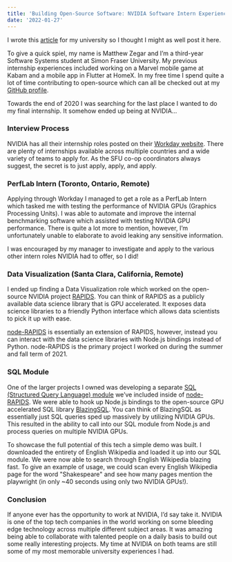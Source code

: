 ```yaml
---
title: 'Building Open-Source Software: NVIDIA Software Intern Experience'
date: '2022-01-27'
---
```


I wrote this [article](https://olc.sfu.ca/olc/blog/building-open-source-software-nvidia-software-intern-experience) for my university so I thought I might as well post it here.

To give a quick spiel, my name is Matthew Zegar and I’m a third-year Software Systems student at Simon Fraser University. My previous internship experiences included working on a Marvel mobile game at Kabam and a mobile app in Flutter at HomeX. In my free time I spend quite a lot of time contributing to open-source which can all be checked out at my [GitHub profile](https://github.com/matekdev).

Towards the end of 2020 I was searching for the last place I wanted to do my final internship. It somehow ended up being at NVIDIA...

### Interview Process

NVIDIA has all their internship roles posted on their [Workday website](https://nvidia.wd5.myworkdayjobs.com/NVIDIAExternalCareerSite). There are plenty of internships available across multiple countries and a wide variety of teams to apply for. As the SFU co-op coordinators always suggest, the secret is to just apply, apply, and apply.

### PerfLab Intern (Toronto, Ontario, Remote)

Applying through Workday I managed to get a role as a PerfLab Intern which tasked me with testing the performance of NVIDIA GPUs (Graphics Processing Units). I was able to automate and improve the internal benchmarking software which assisted with testing NVIDIA GPU performance. There is quite a lot more to mention, however, I’m unfortunately unable to elaborate to avoid leaking any sensitive information.

I was encouraged by my manager to investigate and apply to the various other intern roles NVIDIA had to offer, so I did!

### Data Visualization (Santa Clara, California, Remote)

I ended up finding a Data Visualization role which worked on the open-source NVIDIA project [RAPIDS](https://developer.nvidia.com/rapids). You can think of RAPIDS as a publicly available data science library that is GPU accelerated. It exposes data science libraries to a friendly Python interface which allows data scientists to pick it up with ease.

[node-RAPIDS](https://github.com/rapidsai/node) is essentially an extension of RAPIDS, however, instead you can interact with the data science libraries with Node.js bindings instead of Python. node-RAPIDS is the primary project I worked on during the summer and fall term of 2021.

### SQL Module

One of the larger projects I owned was developing a separate [SQL (Structured Query Language) module](https://github.com/rapidsai/node/tree/main/modules/sql) we’ve included inside of [node-RAPIDS](https://github.com/rapidsai/node). We were able to hook up Node.js bindings to the open-source GPU accelerated SQL library [BlazingSQL](https://github.com/BlazingDB/blazingsql). You can think of BlazingSQL as essentially just SQL queries sped up massively by utilizing NVIDIA GPUs. This resulted in the ability to call into our SQL module from Node.js and process queries on multiple NVIDIA GPUs.

To showcase the full potential of this tech a simple demo was built. I downloaded the entirety of English Wikipedia and loaded it up into our SQL module. We were now able to search through English Wikipedia blazing fast. To give an example of usage, we could scan every English Wikipedia page for the word "Shakespeare" and see how many pages mention the playwright (in only ~40 seconds using only two NVIDIA GPUs!).

<Youtube id="rH7Wxn5Yr_A" />

### Conclusion

If anyone ever has the opportunity to work at NVIDIA, I’d say take it. NVIDIA is one of the top tech companies in the world working on some bleeding edge technology across multiple different subject areas. It was amazing being able to collaborate with talented people on a daily basis to build out some really interesting projects. My time at NVIDIA on both teams are still some of my most memorable university experiences I had.
